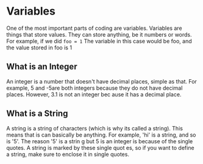 # Variables

One of the most important parts of coding are variables. Variables are things that store      values. They can store anything, be it numbers or words. For example, if we did 
`foo = 1`
The variable in this case would be foo, and the value stored in foo is 1

## What is an Integer

An integer is a number that doesn't have decimal places, simple as that. For example, 5 and -5are both integers because they do not have decimal places. However, 3.1 is not an integer bec ause it has a decimal place.

## What is a String

A string is a string of characters (which is why its called a string). This means that is can     basically be anything. For example, 'hi' is a string, and so is '5'. The reason '5' is a strin    g but 5 is an integer is because of the single quotes. A string is marked by these single quot    es, so if you want to define a string, make sure to enclose it in single quotes.
